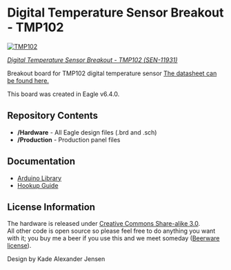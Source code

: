 Digital Temperature Sensor Breakout - TMP102
============================================

[![TMP102](https://dlnmh9ip6v2uc.cloudfront.net//images/products/1/1/9/3/1/11931-01.jpg)](https://www.sparkfun.com/products/11931)

[*Digital Temperature Sensor Breakout - TMP102 (SEN-11931)*](https://www.sparkfun.com/products/11931)

Breakout board for TMP102 digital temperature sensor [The datasheet can be found here.](https://www.sparkfun.com/datasheets/Sensors/Temperature/tmp102.pdf)

This board was created in Eagle v6.4.0. 

Repository Contents
-------------------

* **/Hardware** - All Eagle design files (.brd and .sch)
* **/Production** - Production panel files

Documentation
-------------------

* [Arduino Library](https://github.com/sparkfun/SparkFun_TMP102_Arduino_Library)
* [Hookup Guide](https://learn.sparkfun.com/tutorials/tmp102-digital-temperature-sensor-hookup-guide)

License Information
-------------------
The hardware is released under [Creative Commons Share-alike 3.0](http://creativecommons.org/licenses/by-sa/3.0/).  
All other code is open source so please feel free to do anything you want with it; you buy me a beer if you use this and we meet someday ([Beerware license](http://en.wikipedia.org/wiki/Beerware)).

Design by Kade Alexander Jensen


